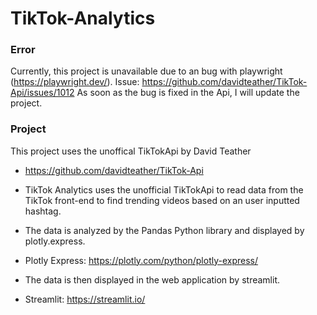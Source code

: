 # TikTok-Analytics

### Error
Currently, this project is unavailable due to an bug with playwright (https://playwright.dev/). 
Issue: https://github.com/davidteather/TikTok-Api/issues/1012
As soon as the bug is fixed in the Api, I will update the project. 
### Project
This project uses the unoffical TikTokApi by David Teather
+ https://github.com/davidteather/TikTok-Api

+ TikTok Analytics uses the unofficial TikTokApi to read data from the TikTok front-end to find trending videos based on an user inputted hashtag. 
+ The data is analyzed by the Pandas Python library and displayed by plotly.express. 
+ Plotly Express: https://plotly.com/python/plotly-express/
+ The data is then displayed in the web application by streamlit. 
+ Streamlit: https://streamlit.io/
